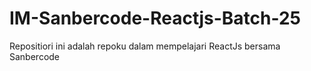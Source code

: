 # IM-Sanbercode-Reactjs-Batch-25

Repositiori ini adalah repoku dalam mempelajari ReactJs bersama Sanbercode

